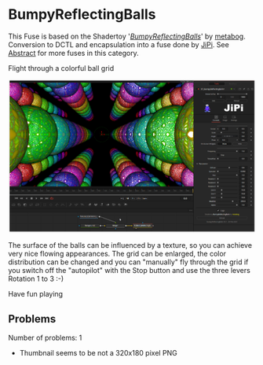 # BumpyReflectingBalls

This Fuse is based on the Shadertoy '_[BumpyReflectingBalls](https://www.shadertoy.com/view/ltsXDB)_' by [metabog](https://www.shadertoy.com/user/metabog). Conversion to DCTL and encapsulation into a fuse done by [JiPi](../../Site/Profiles/JiPi.md). See [Abstract](README.md) for more fuses in this category.

<!-- +++ DO NOT REMOVE THIS COMMENT +++ DO NOT ADD OR EDIT ANY TEXT BEFORE THIS LINE +++ IT WOULD BE A REALLY BAD IDEA +++ -->

Flight through a colorful ball grid

[![BumpyReflectingBalls](BumpyReflectingBalls.png)](https://github.com/nmbr73/Shadertoys/blob/main/AbstractShader/BumpyReflectingBalls.fuse)

The surface of the balls can be influenced by a texture, so you can achieve very nice flowing appearances. The grid can be enlarged, the color distribution can be changed and you can "manually" fly through the grid if you switch off the "autopilot" with the Stop button and use the three levers Rotation 1 to 3 :-)

Have fun playing

<!-- +++ DO NOT REMOVE THIS COMMENT +++ DO NOT EDIT ANY TEXT THAT COMES AFTER THIS LINE +++ TRUST ME: JUST DON'T DO IT +++ -->

## Problems

Number of problems: 1

- Thumbnail seems to be not a 320x180 pixel PNG



